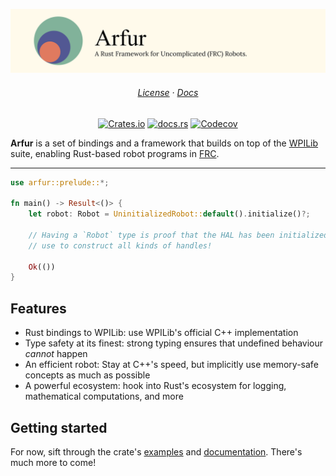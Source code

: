 ![Arfur](./assets/banner.svg)

<h6 align="center">
    <a href="./LICENSE.md">License</a>
  · <a href="https://docs.rs/arfur">Docs</a>
</h6>

<p align="center">
    <a href="https://crates.io/crates/arfur"><img alt="Crates.io" src="https://img.shields.io/crates/v/arfur?color=81B29A&logoColor=D9E0EE&style=for-the-badge"></a>
    <a href="https://docs.rs/arfur"><img alt="docs.rs" src="https://img.shields.io/docsrs/arfur?color=525893&logoColor=D9E0EE&style=for-the-badge"></a>
    <a href="https://codecov.io/gh/arfur-rs/arfur"><img alt="Codecov" src="https://img.shields.io/codecov/c/github/arfur-rs/arfur?color=FFFAEB&style=for-the-badge&token=O04ZY3KQUF"></a>
</p>

**Arfur** is a set of bindings and a framework that builds on top of the [WPILib](https://wpilib.org/) suite, enabling Rust-based robot programs in [FRC](https://www.firstinspires.org/robotics/frc).

<hr/>

```rust
use arfur::prelude::*;

fn main() -> Result<()> {
    let robot: Robot = UninitializedRobot::default().initialize()?;

    // Having a `Robot` type is proof that the HAL has been initialized. We can
    // use to construct all kinds of handles!

    Ok(())
}
```

## Features

 * Rust bindings to WPILib: use WPILib's official C++ implementation
 * Type safety at its finest: strong typing ensures that undefined behaviour *cannot* happen
 * An efficient robot: Stay at C++'s speed, but implicitly use memory-safe concepts as much as possible
 * A powerful ecosystem: hook into Rust's ecosystem for logging, mathematical computations, and more

## Getting started

For now, sift through the crate's [examples](https://github.com/arfur-rs/arfur/tree/main/examples) and [documentation](https://docs.rs/arfur). There's much more to come!
